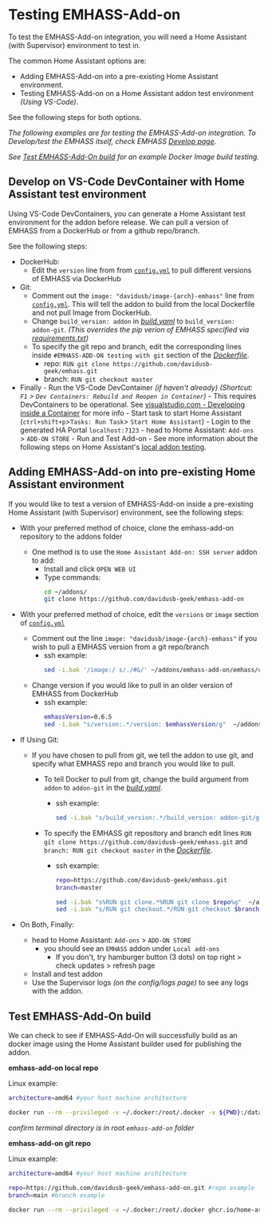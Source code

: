 # Testing EMHASS-Add-on

To test the EMHASS-Add-on integration, you will need a Home Assistant (with Supervisor) environment to test in.

The common Home Assistant options are:

- Adding EMHASS-Add-on into a pre-existing Home Assistant environment.
- Testing EMHASS-Add-on on a Home Assistant addon test environment _(Using VS-Code)_.

See the following steps for both options.

_The following examples are for testing the EMHASS-Add-on integration. To Develop/test the EMHASS itself, check EMHASS [Develop page](https://emhass.readthedocs.io/en/latest/develop.html)_.

_See [Test EMHASS-Add-On build](#Test-EMHASS-Add-On-build) for an example Docker Image build testing._

## Develop on VS-Code DevContainer with Home Assistant test environment

Using VS-Code DevContainers, you can generate a Home Assistant test environment for the addon before release. We can pull a version of EMHASS from a DockerHub or from a github repo/branch.

See the following steps:

- DockerHub:
  - Edit the `version` line from from [`config.yml`](./emhass/config.yml) to pull different versions of EMHASS via DockerHub
- Git:
  - Comment out the `image: "davidusb/image-{arch}-emhass"` line from [`config.yml`](./emhass/config.yml). This will tell the addon to build from the local Dockerfile and not pull Image from DockerHub.
  - Change `build_version: addon` in [_build.yaml_](./emhass/build.yaml) to `build_version: addon-git`. _(This overrides the pip verion of EMHASS specified via [requirements.txt](./emhass/requirements.txt))_
  - To specify the git repo and branch, edit the corresponding lines inside `#EMHASS-ADD-ON testing with git` section of the [_Dockerfile_](./emhass/Dockerfile).
    - repo: `RUN git clone https://github.com/davidusb-geek/emhass.git`
    - branch: `RUN git checkout master`
- Finally - Run the VS-Code DevContainer _(if haven't already)_ _(Shortcut: `F1` > `Dev Containers: Rebuild and Reopen in Container`)_ - This requires DevContainers to be operational. See [visualstudio.com -
  Developing inside a Container](https://code.visualstudio.com/docs/devcontainers/containers) for more info - Start task to start Home Assistant (`ctrl+shift+p`>`Tasks: Run Task`> `Start Home Assistant`) - Login to the generated HA Portal `localhost:7123` - head to Home Assistant: `Add-ons` > `ADD-ON STORE` - Run and Test Add-on - See more information about the following steps on Home Assistant's [local addon testing](https://developers.home-assistant.io/docs/add-ons/testing).

## Adding EMHASS-Add-on into pre-existing Home Assistant environment

If you would like to test a version of EMHASS-Add-on inside a pre-existing Home Assistant (with Supervisor) environment, see the following steps:

- With your preferred method of choice, clone the emhass-add-on repository to the addons folder
  - One method is to use the `Home Assistant Add-on: SSH server` addon to add:
    - Install and click `OPEN WEB UI`
    - Type commands:
      ```bash
      cd ~/addons/
      git clone https://github.com/davidusb-geek/emhass-add-on
      ```
- With your preferred method of choice, edit the `versions` or `image` section of [`config.yml`](./emhass/config.yml)
  - Comment out the line `image: "davidusb/image-{arch}-emhass"` if you wish to pull a EMHASS version from a git repo/branch
    - ssh example:
      ```bash
      sed -i.bak '/image:/ s/./#&/' ~/addons/emhass-add-on/emhass/config.yml
      ```
  - Change version if you would like to pull in an older version of EMHASS from DockerHub
    - ssh example:
      ```bash
      emhassVersion=0.6.5
      sed -i.bak "s/version:.*/version: $emhassVersion/g"  ~/addons/emhass-add-on/emhass/config.yml
      ```
- If Using Git:

  - If you have chosen to pull from git, we tell the addon to use git, and specify what EMHASS repo and branch you would like to pull.

    - To tell Docker to pull from git, change the build argument from `addon` to `addon-git` in the [_build.yaml_](./emhass/build.yaml).
      - ssh example:
        ```bash
        sed -i.bak "s/build_version:.*/build_version: addon-git/g"  ~/addons/emhass-add-on/emhass/build.yaml
        ```
    - To specify the EMHASS git repository and branch edit lines `RUN git clone https://github.com/davidusb-geek/emhass.git` and `branch: RUN git checkout master` in the [_Dockerfile_](./emhass/Dockerfile).

      - ssh example:

        ```bash
        repo=https://github.com/davidusb-geek/emhass.git
        branch=master

        sed -i.bak "s%RUN git clone.*%RUN git clone $repo%g"  ~/addons/emhass-add-on/emhass/Dockerfile
        sed -i.bak "s/RUN git checkout.*/RUN git checkout $branch/g"  ~/addons/emhass-add-on/emhass/Dockerfile
        ```

- On Both, Finally:
  - head to Home Assistant: `Add-ons` > `ADD-ON STORE`
    - you should see an `EMHASS` addon under `Local add-ons`
      - If you don't, try hamburger button (3 dots) on top right > check updates > refresh page
  - Install and test addon
  - Use the Supervisor logs _(on the config/logs page)_ to see any logs with the addon.

## Test EMHASS-Add-On build

We can check to see if EMHASS-Add-On will successfully build as an docker image using the Home Assistant builder used for publishing the addon.

**emhass-add-on local repo**

Linux example:

```bash
architecture=amd64 #your host machine architecture

docker run --rm --privileged -v ~/.docker:/root/.docker -v ${PWD}:/data ghcr.io/home-assistant/${architecture}-builder:latest --test --${architecture} --target /data/emhass
```

_confirm terminal directory is in root `emhass-add-on` folder_

**emhass-add-on git repo**

Linux example:

```bash
architecture=amd64 #your host machine architecture

repo=https://github.com/davidusb-geek/emhass-add-on.git #repo example
branch=main #branch example

docker run --rm --privileged -v ~/.docker:/root/.docker ghcr.io/home-assistant/${architecture}-builder:latest --test --${architecture} --target emhass -r ${repo} -b ${branch}
```
